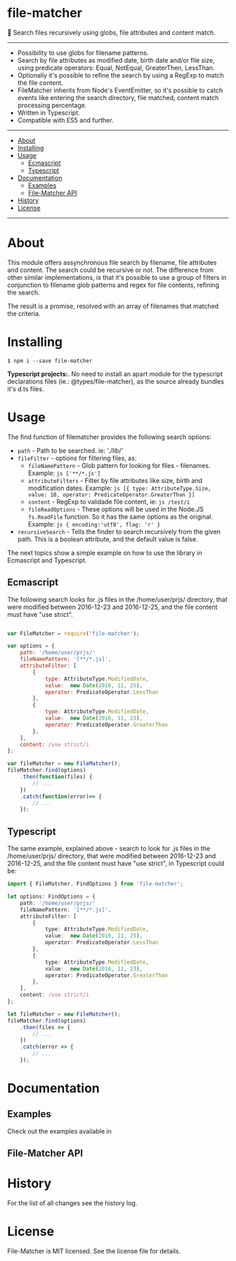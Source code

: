 file-matcher
=====================
:rocket: Search files recursively using globs, file attributes and content match.


---

* Possibility to use globs for filename patterns.
* Search by file attributes as modified date, birth date and/or file size, using predicate operators: Equal, NotEqual, GreaterThen, LessThan.
* Optionally it's possible to refine the search by using a RegExp to match the file content.
* FileMatcher inherits from Node's EventEmitter, so it's possible to catch events like entering the search directory, file matched, content match processing percentage.
* Written in Typescript.
* Compatible with ES5 and further.

---

* [About](#about)
* [Installing](#installing)
* [Usage](#usage)
    - [Ecmascript](#ecmascript)
    - [Typescript](#typescript)
* [Documentation](#)
    - [Examples](#)
    - [File-Matcher API](#)
* [History](#)
* [License](#)

---


# About

This module offers assynchronous file search by filename, file attributes and content. The search could be recursive or not. The difference
from other similar implementations, is that it's possible to use a group of filters in conjunction to filename glob patterns and regex
for file contents, refining the search.

The result is a promise, resolved with an array of filenames that matched the criteria.


# Installing

```
$ npm i --save file-matcher
```
**Typescript projects:**. No need to install an apart module for the typescript declarations files (ie.: @types/file-matcher),
as the source already bundles it's d.ts files.


# Usage

The find function of filematcher provides the following search options:

* `path` -  Path to be searched. ie: './lib/'
* `fileFilter` -  options for filtering files, as:
    - `fileNamePattern` - Glob pattern for looking for files - filenames. Example: ```js ['**/*.js'] ```
    - `attributeFilters` - Filter by file attributes like size, birth and modification dates. Example: ```js [{ type: AttributeType.Size, value: 10, operator: PredicateOperator.GreaterThan }] ```
    - `content` - RegExp to validade file content, ie: ```js /test/i ```
    - `fileReadOptions` - These options will be used in the Node.JS `fs.ReadFile` function. So it has the same options as the original. Example: ```js { encoding:'utf8', flag: 'r' }```
* `recursiveSearch` - Tells the finder to search recursively from the given path. This is a boolean attribute, and the default value is false.

The next topics show a simple example on how to use the library in Ecmascript and Typescript.


## Ecmascript

The following search looks for .js files in the /home/user/prjs/ directory, that were
modified between 2016-12-23 and 2016-12-25, and the file content must have "use strict".

``` js

var FileMatcher = require('file-matcher');

var options = {
    path: '/home/user/prjs/'
    fileNamePattern: '[**/*.js]',
    attributeFilter: [
        {
            type: AttributeType.ModifiedDate,
            value:  new Date(2016, 11, 25),
            operator: PredicateOperator.LessThan
        },
        {
            type: AttributeType.ModifiedDate,
            value:  new Date(2016, 11, 23),
            operator: PredicateOperator.GreaterThan
        },
    ],
    content: /use strict/i
};

var fileMatcher = new FileMatcher();
fileMatcher.find(options)
    .then(function(files) {
        // ...
    })
    .catch(function(error)=> {
        // ...
    });
```


## Typescript

The same example, explained above - search to look for .js files in the /home/user/prjs/ directory, that were
modified between 2016-12-23 and 2016-12-25, and the file content must have "use strict", in Typescript could
be:

``` ts
import { FileMatcher, FindOptions } from 'file-matcher';

let options: FindOptions = {
    path: '/home/user/prjs/'
    fileNamePattern: '[**/*.js]',
    attributeFilter: [
        {
            type: AttributeType.ModifiedDate,
            value:  new Date(2016, 11, 25),
            operator: PredicateOperator.LessThan
        },
        {
            type: AttributeType.ModifiedDate,
            value:  new Date(2016, 11, 23),
            operator: PredicateOperator.GreaterThan
        },
    ],
    content: /use strict/i
};

let fileMatcher = new FileMatcher();
fileMatcher.find(options)
    .then(files => {
        // ...
    })
    .catch(error => {
        // ...
    });

```

# Documentation

## Examples
Check out the examples available in


## File-Matcher API


# History
For the list of all changes see the history log.


# License
File-Matcher is MIT licensed. See the license file for details.